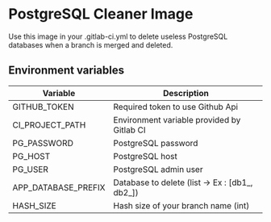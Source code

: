 # PostgreSQL Cleaner Image

Use this image in your .gitlab-ci.yml to delete useless PostgreSQL databases when a branch is merged and deleted.

## Environment variables


| Variable               | Description                                                                                                           
| ---------------------- | ----------------------------------------------------------------------
| GITHUB_TOKEN           | Required token to use Github Api                                                        
| CI_PROJECT_PATH        | Environment variable provided by Gitlab CI                                                                               
| PG_PASSWORD            | PostgreSQL password                                                            
| PG_HOST                | PostgreSQL host                                                              
| PG_USER                | PostgreSQL admin user                     
| APP_DATABASE_PREFIX    | Database to delete (list -> Ex : [db1_, db2_])                                                                                      
| HASH_SIZE              | Hash size of your branch name (int)                                                            


